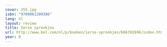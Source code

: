 ```yaml
---
cover: 255.jpg
isbn: "9789061209386"
lang: nl
layout: review
title: Ierse sprookjes
url: http://www.bol.com/nl/p/boeken/ierse-sprookjes/666782696/index.html
year: 0
---
```

